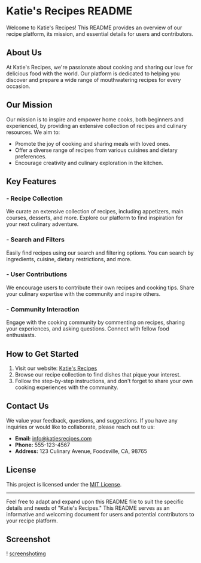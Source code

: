 # Katie's Recipes README

Welcome to Katie's Recipes! This README provides an overview of our recipe platform, its mission, and essential details for users and contributors.

## About Us

At Katie's Recipes, we're passionate about cooking and sharing our love for delicious food with the world. Our platform is dedicated to helping you discover and prepare a wide range of mouthwatering recipes for every occasion.

## Our Mission

Our mission is to inspire and empower home cooks, both beginners and experienced, by providing an extensive collection of recipes and culinary resources. We aim to:

- Promote the joy of cooking and sharing meals with loved ones.
- Offer a diverse range of recipes from various cuisines and dietary preferences.
- Encourage creativity and culinary exploration in the kitchen.

## Key Features

### - Recipe Collection

We curate an extensive collection of recipes, including appetizers, main courses, desserts, and more. Explore our platform to find inspiration for your next culinary adventure.

### - Search and Filters

Easily find recipes using our search and filtering options. You can search by ingredients, cuisine, dietary restrictions, and more.

### - User Contributions

We encourage users to contribute their own recipes and cooking tips. Share your culinary expertise with the community and inspire others.

### - Community Interaction

Engage with the cooking community by commenting on recipes, sharing your experiences, and asking questions. Connect with fellow food enthusiasts.

## How to Get Started

1. Visit our website: [Katie's Recipes](http://www.katiesrecipes.com)
2. Browse our recipe collection to find dishes that pique your interest.
3. Follow the step-by-step instructions, and don't forget to share your own cooking experiences with the community.

## Contact Us

We value your feedback, questions, and suggestions. If you have any inquiries or would like to collaborate, please reach out to us:

- **Email:** info@katiesrecipes.com
- **Phone:** 555-123-4567
- **Address:** 123 Culinary Avenue, Foodsville, CA, 98765



## License

This project is licensed under the [MIT License](LICENSE.md).

---

Feel free to adapt and expand upon this README file to suit the specific details and needs of "Katie's Recipes." This README serves as an informative and welcoming document for users and potential contributors to your recipe platform.

## Screenshot
! [screenshotimg](unnanmed.jpg)

